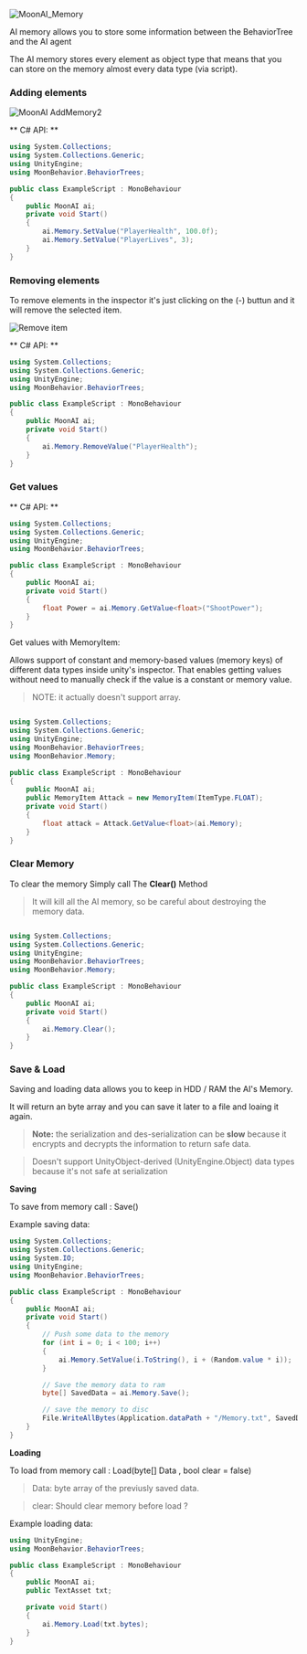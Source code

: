 
![MoonAI_Memory](images/Memory/MoonAI_Memory.PNG)

AI memory allows you to store some information between the BehaviorTree and the AI agent

The AI memory stores every element as object type that means that you can store on the memory almost every data type (via script).

### Adding elements

![MoonAI AddMemory2](images/Memory/MoonAI_Memory2.PNG)

** C# API: **

```csharp
using System.Collections;
using System.Collections.Generic;
using UnityEngine;
using MoonBehavior.BehaviorTrees;

public class ExampleScript : MonoBehaviour
{
    public MoonAI ai;
    private void Start()
    {
        ai.Memory.SetValue("PlayerHealth", 100.0f);
        ai.Memory.SetValue("PlayerLives", 3);
    }
}
```

### Removing elements
To remove elements in the inspector it's just clicking on the (-) buttun and it will remove the selected item.

![Remove item](images/Memory/MoonAI_Memory3.PNG)


** C# API: **
 
```csharp
using System.Collections;
using System.Collections.Generic;
using UnityEngine;
using MoonBehavior.BehaviorTrees;

public class ExampleScript : MonoBehaviour
{
    public MoonAI ai;
    private void Start()
    {
        ai.Memory.RemoveValue("PlayerHealth");
    }
}
```
### Get values

** C# API: **

```csharp
using System.Collections;
using System.Collections.Generic;
using UnityEngine;
using MoonBehavior.BehaviorTrees;

public class ExampleScript : MonoBehaviour
{
    public MoonAI ai;
    private void Start()
    {
        float Power = ai.Memory.GetValue<float>("ShootPower");
    }
}
```

Get values with MemoryItem:

Allows support of constant and memory-based values (memory keys) of different data types inside unity's inspector.  That enables getting values without need to manually check if the value is a constant or memory value.

> NOTE: it actually doesn't support array.

```csharp

using System.Collections;
using System.Collections.Generic;
using UnityEngine;
using MoonBehavior.BehaviorTrees;
using MoonBehavior.Memory;

public class ExampleScript : MonoBehaviour
{
    public MoonAI ai;
    public MemoryItem Attack = new MemoryItem(ItemType.FLOAT);
    private void Start()
    {
        float attack = Attack.GetValue<float>(ai.Memory);
    }
}

```

### Clear Memory

To clear the memory Simply call The **Clear()** Method

> It will kill all the AI memory, so be careful about destroying the memory data.

```csharp

using System.Collections;
using System.Collections.Generic;
using UnityEngine;
using MoonBehavior.BehaviorTrees;
using MoonBehavior.Memory;

public class ExampleScript : MonoBehaviour
{
    public MoonAI ai;
    private void Start()
    {
        ai.Memory.Clear();
    }
}

```

### Save & Load

Saving and loading data allows you to keep in HDD / RAM the AI's Memory.

It will return an byte array and you can save it later to a file and loaing it again.

> **Note:** the serialization and des-serialization can be **slow** because it encrypts and decrypts the information to return safe data.

> Doesn't support UnityObject-derived (UnityEngine.Object) data types because it's not safe at serialization

**Saving**

To save from memory call : Save()

Example saving data:

```csharp
using System.Collections;
using System.Collections.Generic;
using System.IO;
using UnityEngine;
using MoonBehavior.BehaviorTrees;

public class ExampleScript : MonoBehaviour
{
    public MoonAI ai;
    private void Start()
    {
        // Push some data to the memory
        for (int i = 0; i < 100; i++)
        {
            ai.Memory.SetValue(i.ToString(), i + (Random.value * i));
        }

        // Save the memory data to ram
        byte[] SavedData = ai.Memory.Save();

        // save the memory to disc
        File.WriteAllBytes(Application.dataPath + "/Memory.txt", SavedData);
    }
}
```

**Loading**

To load from memory call : Load(byte[] Data , bool clear = false)
>Data: byte array of the previusly saved data.

>clear: Should clear memory before load ?

Example loading data:

```csharp
using UnityEngine;
using MoonBehavior.BehaviorTrees;

public class ExampleScript : MonoBehaviour
{
    public MoonAI ai;
    public TextAsset txt;

    private void Start()
    {
        ai.Memory.Load(txt.bytes);
    }
}
```